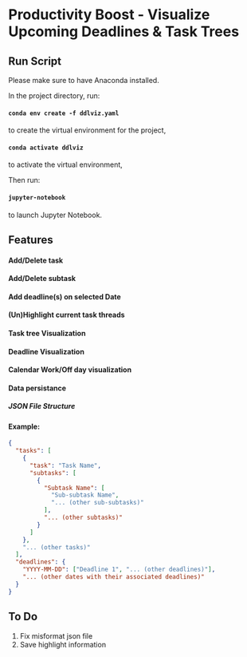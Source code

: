 # Productivity Boost - Visualize Upcoming Deadlines & Task Trees

## Run Script

Please make sure to have Anaconda installed.

In the project directory, run:

#### `conda env create -f ddlviz.yaml`

to create the virtual environment for the project, 

#### `conda activate ddlviz`

to activate the virtual environment, 

Then run:

#### `jupyter-notebook`

to launch Jupyter Notebook.

## Features

#### Add/Delete task
#### Add/Delete subtask
#### Add deadline(s) on selected Date
#### (Un)Highlight current task threads
#### Task tree Visualization
#### Deadline Visualization
#### Calendar Work/Off day visualization
#### Data persistance
##### JSON File Structure

#### Example:

```json
{
  "tasks": [
    {
      "task": "Task Name",
      "subtasks": [
        {
          "Subtask Name": [
            "Sub-subtask Name",
            "... (other sub-subtasks)"
          ],
          "... (other subtasks)"
        }
      ]
    },
    "... (other tasks)"
  ],
  "deadlines": {
    "YYYY-MM-DD": ["Deadline 1", "... (other deadlines)"],
    "... (other dates with their associated deadlines)"
  }
}
```

## To Do

1. Fix misformat json file
2. Save highlight information
